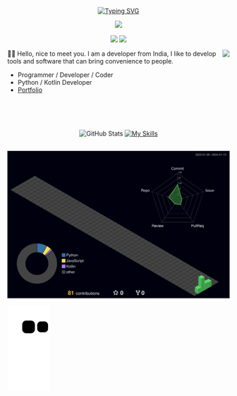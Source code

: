 <p align="center">
<a href="https://git.io/typing-svg"><img src="https://readme-typing-svg.demolab.com?font=Bungee+Spice&size=30&duration=2500&pause=500&center=true&vCenter=true&width=300&height=30&lines=Hi+there+%F0%9F%91%8B;I'm+KARMUGIL+%F0%9F%98%B8" alt="Typing SVG" /></a>

</p>
<div align="center">


<img src="https://raw.githubusercontent.com/innng/innng/master/assets/kyubey.gif" height="40" />
<br>
</div>
<p align="center">
<a href="https://github.com/LiLittleCat"><img src="https://img.shields.io/badge/Always%20Be-Coding-blue?style=for-the-badge"/></a>
<a href="https://github.com/LiLittleCat"><img src="https://komarev.com/ghpvc/?username=karmugilan&color=brightgreen&style=for-the-badge"/></a>
  
</p>
<img align="right" src="https://github-readme-stats.vercel.app/api?username=karmugilen&show_icons=true&theme=transparent" />


   👨‍💻 Hello, nice to meet you. I am a developer from India, I like to develop tools and software that can bring convenience to people.
  - Programmer / Developer / Coder 
  - Python / Kotlin Developer
  - [Portfolio](https://kkarmugil.github.io/Portfolio/)

<br>
<br>
<br>
<br>
<div align="center">
  <img src="https://github-readme-stats.vercel.app/api/top-langs/?username=karmugilen&theme=dark&hide_border=false&include_all_commits=false&count_private=false&layout=compact" alt="GitHub Stats" width="33%">
  <a href="https://skillicons.dev">
    <img src="https://skillicons.dev/icons?i=python,kotlin,nodejs,figma,androidstudio,flask,git,neovim,netlify,opencv,ps,pr,raspberrypi,&theme=dark" alt="My Skills" width="60%">
  </a>
</div>
<br>






![](./profile-3d-contrib/profile-night-green.svg)


![Snake animation](https://github.com/karmugilen/karmugilen/blob/output/github-contribution-grid-snake.svg)



